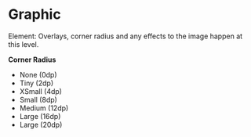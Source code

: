 # Graphic

Element: Overlays, corner radius and any effects to the image happen at this level.



**Corner Radius**

- None (0dp)
- Tiny (2dp)
- XSmall (4dp)
- Small (8dp)
- Medium (12dp)
- Large (16dp)
- Large (20dp)